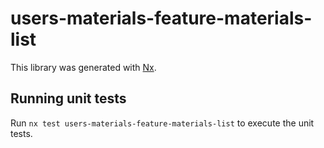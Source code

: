 # users-materials-feature-materials-list

This library was generated with [Nx](https://nx.dev).

## Running unit tests

Run `nx test users-materials-feature-materials-list` to execute the unit tests.